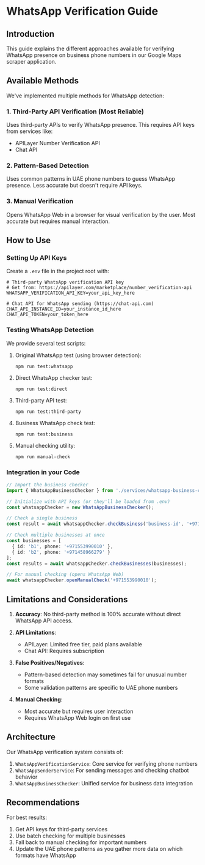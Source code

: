 # WhatsApp Verification Guide

## Introduction

This guide explains the different approaches available for verifying WhatsApp presence on business phone numbers in our Google Maps scraper application.

## Available Methods

We've implemented multiple methods for WhatsApp detection:

### 1. Third-Party API Verification (Most Reliable)

Uses third-party APIs to verify WhatsApp presence. This requires API keys from services like:
- APILayer Number Verification API
- Chat API

### 2. Pattern-Based Detection

Uses common patterns in UAE phone numbers to guess WhatsApp presence. Less accurate but doesn't require API keys.

### 3. Manual Verification

Opens WhatsApp Web in a browser for visual verification by the user. Most accurate but requires manual interaction.

## How to Use

### Setting Up API Keys

Create a `.env` file in the project root with:

```
# Third-party WhatsApp verification API key
# Get from: https://apilayer.com/marketplace/number_verification-api
WHATSAPP_VERIFICATION_API_KEY=your_api_key_here

# Chat API for WhatsApp sending (https://chat-api.com)
CHAT_API_INSTANCE_ID=your_instance_id_here
CHAT_API_TOKEN=your_token_here
```

### Testing WhatsApp Detection

We provide several test scripts:

1. Original WhatsApp test (using browser detection):
   ```
   npm run test:whatsapp
   ```

2. Direct WhatsApp checker test:
   ```
   npm run test:direct
   ```

3. Third-party API test:
   ```
   npm run test:third-party
   ```

4. Business WhatsApp check test:
   ```
   npm run test:business
   ```

5. Manual checking utility:
   ```
   npm run manual-check
   ```

### Integration in your Code

```typescript
// Import the business checker
import { WhatsAppBusinessChecker } from './services/whatsapp-business-checker';

// Initialize with API keys (or they'll be loaded from .env)
const whatsappChecker = new WhatsAppBusinessChecker();

// Check a single business
const result = await whatsappChecker.checkBusiness('business-id', '+971553990010');

// Check multiple businesses at once
const businesses = [
  { id: 'b1', phone: '+971553990010' },
  { id: 'b2', phone: '+971458966279' }
];
const results = await whatsappChecker.checkBusinesses(businesses);

// For manual checking (opens WhatsApp Web)
await whatsappChecker.openManualCheck('+971553990010');
```

## Limitations and Considerations

1. **Accuracy**: No third-party method is 100% accurate without direct WhatsApp API access.

2. **API Limitations**: 
   - APILayer: Limited free tier, paid plans available
   - Chat API: Requires subscription

3. **False Positives/Negatives**: 
   - Pattern-based detection may sometimes fail for unusual number formats
   - Some validation patterns are specific to UAE phone numbers

4. **Manual Checking**: 
   - Most accurate but requires user interaction
   - Requires WhatsApp Web login on first use

## Architecture

Our WhatsApp verification system consists of:

1. `WhatsAppVerificationService`: Core service for verifying phone numbers
2. `WhatsAppSenderService`: For sending messages and checking chatbot behavior  
3. `WhatsAppBusinessChecker`: Unified service for business data integration

## Recommendations

For best results:

1. Get API keys for third-party services
2. Use batch checking for multiple businesses
3. Fall back to manual checking for important numbers
4. Update the UAE phone patterns as you gather more data on which formats have WhatsApp 